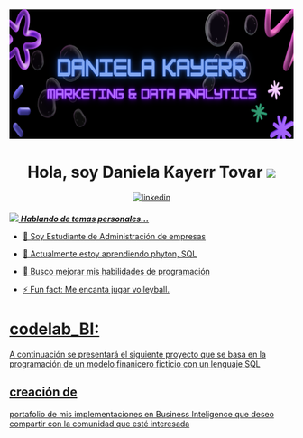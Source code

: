 <p align="center">
  <img src="https://github.com/Danielakato/codelAB_bi/blob/9005d2e9f06882bcac92256e915831b3c536be56/portada%20Daniela%20Kayerr.png" height= "230"/>
</p>

<div align "center">
<h1 align="center"> Hola, soy Daniela Kayerr Tovar <img src="https://media.giphy.com/media/hvRJCLFzcasrR4ia7z/giphy.gif" width="35"></h1>
<ing src="https://github.com/Danielakato/codelAB_bi/commit/bf2b7c96d2894da5f193319745e47c9c651201ea">  
</div>
<div align=center>
<a href="https://www.linkedin.com/in/daniela-kayerr" target="_blank">
<img src=https://img.shields.io/badge/linkedin-%2300acee.svg?color=405DE6&style=for-the-badge&logo=linkedin&logoColor=white alt=linkedin style="margin-bottom: 5px;" />

</div>

<img src="https://media.giphy.com/media/ObNTw8Uzwy6KQ/giphy.gif" width="30px">&nbsp;***Hablando de temas personales...***
- 🔭 Soy Estudiante de Administración de empresas
  
- 🌱 Actualmente estoy aprendiendo phyton, SQL
  
- 👯 Busco mejorar mis habilidades de programación
  
- ⚡ Fun fact: Me encanta jugar volleyball.



# codelab_BI:

A continuación se presentará el siguiente proyecto que se basa en la programación de un modelo finanicero ficticio con un lenguaje SQL

## creación de
portafolio de mis implementaciones en Business Inteligence que deseo compartir con la comunidad que esté interesada
